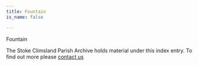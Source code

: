 ```yaml
---
title: Fountain
is_name: false

---
```


Fountain


The Stoke Climsland Parish Archive holds material under this index entry. To find out more please [contact us](/contact/)
